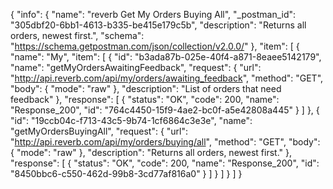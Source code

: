 {
  "info": {
    "name": "reverb Get My Orders Buying All",
    "_postman_id": "305dbf20-6bb1-4613-b335-be415e179c5b",
    "description": "Returns all orders, newest first.",
    "schema": "https://schema.getpostman.com/json/collection/v2.0.0/"
  },
  "item": [
    {
      "name": "My",
      "item": [
        {
          "id": "b3ada87b-025e-40f4-a871-8eaee5142179",
          "name": "getMyOrdersAwaitingFeedback",
          "request": {
            "url": "http://api.reverb.com/api/my/orders/awaiting_feedback",
            "method": "GET",
            "body": {
              "mode": "raw"
            },
            "description": "List of orders that need feedback"
          },
          "response": [
            {
              "status": "OK",
              "code": 200,
              "name": "Response_200",
              "id": "764c4450-15f9-4ae2-bc0f-a5e42808a445"
            }
          ]
        },
        {
          "id": "19ccb04c-f713-43c5-9b74-1cf6864c3e3e",
          "name": "getMyOrdersBuyingAll",
          "request": {
            "url": "http://api.reverb.com/api/my/orders/buying/all",
            "method": "GET",
            "body": {
              "mode": "raw"
            },
            "description": "Returns all orders, newest first."
          },
          "response": [
            {
              "status": "OK",
              "code": 200,
              "name": "Response_200",
              "id": "8450bbc6-c550-462d-99b8-3cd77af816a0"
            }
          ]
        }
      ]
    }
  ]
}